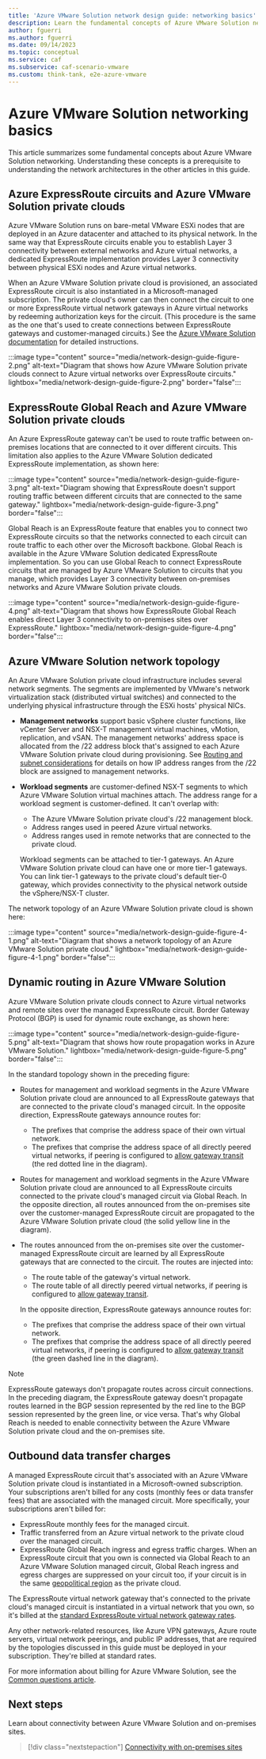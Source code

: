 ```yaml
---
title: 'Azure VMware Solution network design guide: networking basics'
description: Learn the fundamental concepts of Azure VMware Solution networking. Understanding these concepts is a prerequisite for using this guide. 
author: fguerri
ms.author: fguerri
ms.date: 09/14/2023
ms.topic: conceptual
ms.service: caf
ms.subservice: caf-scenario-vmware
ms.custom: think-tank, e2e-azure-vmware
---
```


# Azure VMware Solution networking basics

This article summarizes some fundamental concepts about Azure VMware Solution networking. Understanding these concepts is a prerequisite to understanding the network architectures in the other articles in this guide.

## Azure ExpressRoute circuits and Azure VMware Solution private clouds

Azure VMware Solution runs on bare-metal VMware ESXi nodes that are deployed in an Azure datacenter and attached to its physical network. In the same way that ExpressRoute circuits enable you to establish Layer 3 connectivity between external networks and Azure virtual networks, a dedicated ExpressRoute implementation provides Layer 3 connectivity between physical ESXi nodes and Azure virtual networks.

When an Azure VMware Solution private cloud is provisioned, an associated ExpressRoute circuit is also instantiated in a Microsoft-managed subscription. The private cloud's owner can then connect the circuit to one or more ExpressRoute virtual network gateways in Azure virtual networks by redeeming authorization keys for the circuit. (This procedure is the same as the one that's used to create connections between ExpressRoute gateways and customer-managed circuits.) See the [Azure VMware Solution documentation](/azure/azure-vmware/deploy-azure-vmware-solution#connect-to-azure-virtual-network-with-expressroute) for detailed instructions.
 
:::image type="content" source="media/network-design-guide-figure-2.png" alt-text="Diagram that shows how Azure VMware Solution private clouds connect to Azure virtual networks over ExpressRoute circuits." lightbox="media/network-design-guide-figure-2.png" border="false":::

## ExpressRoute Global Reach and Azure VMware Solution private clouds 

An Azure ExpressRoute gateway can't be used to route traffic between on-premises locations that are connected to it over different circuits. This limitation also applies to the Azure VMware Solution dedicated ExpressRoute implementation, as shown here:

:::image type="content" source="media/network-design-guide-figure-3.png" alt-text="Diagram showing that ExpressRoute doesn't support routing traffic between different circuits that are connected to the same gateway." lightbox="media/network-design-guide-figure-3.png" border="false":::

Global Reach is an ExpressRoute feature that enables you to connect two ExpressRoute circuits so that the networks connected to each circuit can route traffic to each other over the Microsoft backbone. Global Reach is available in the Azure VMware Solution dedicated ExpressRoute implementation. So you can use Global Reach to connect ExpressRoute circuits that are managed by Azure VMware Solution to circuits that you manage, which provides Layer 3 connectivity between on-premises networks and Azure VMware Solution private clouds.

:::image type="content" source="media/network-design-guide-figure-4.png" alt-text="Diagram that shows how ExpressRoute Global Reach enables direct Layer 3 connectivity to on-premises sites over ExpressRoute." lightbox="media/network-design-guide-figure-4.png" border="false":::

## Azure VMware Solution network topology

An Azure VMware Solution private cloud infrastructure includes several network segments. The segments are implemented by VMware's network virtualization stack (distributed virtual switches) and connected to the underlying physical infrastructure through the ESXi hosts' physical NICs.

- **Management networks** support  basic vSphere cluster functions, like vCenter Server and NSX-T management virtual machines, vMotion, replication, and vSAN. The management networks' address space is allocated from the /22 address block that's assigned to each Azure VMware Solution private cloud during provisioning. See [Routing and subnet considerations](/azure/azure-vmware/tutorial-network-checklist#routing-and-subnet-considerations) for details on how IP address ranges from the /22 block are assigned to management networks.
- **Workload segments** are customer-defined NSX-T segments to which Azure VMware Solution virtual machines attach. The address range for a workload segment is customer-defined. It can't overlap with:
  - The Azure VMware Solution private cloud's /22 management block. 
  - Address ranges used in peered Azure virtual networks. 
  - Address ranges used in remote networks that are connected to the private cloud.
  
  Workload segments can be attached to tier-1 gateways. An Azure VMware Solution private cloud can have one or more tier-1 gateways. You can link tier-1 gateways to the private cloud's default tier-0 gateway, which provides connectivity to the physical network outside the vSphere/NSX-T cluster.

The network topology of an Azure VMware Solution private cloud is shown here:

:::image type="content" source="media/network-design-guide-figure-4-1.png" alt-text="Diagram that shows a network topology of an Azure VMware Solution private cloud." lightbox="media/network-design-guide-figure-4-1.png" border="false":::

## Dynamic routing in Azure VMware Solution

Azure VMware Solution private clouds connect to Azure virtual networks and remote sites over the managed ExpressRoute circuit. Border Gateway Protocol (BGP) is used for dynamic route exchange, as shown here:

:::image type="content" source="media/network-design-guide-figure-5.png" alt-text="Diagram that shows how route propagation works in Azure VMware Solution." lightbox="media/network-design-guide-figure-5.png" border="false":::

In the standard topology shown in the preceding figure:

- Routes for management and workload segments in the Azure VMware Solution private cloud are announced to all ExpressRoute gateways that are connected to the private cloud's managed circuit. In the opposite direction, ExpressRoute gateways announce routes for: 

   - The prefixes that comprise the address space of their own virtual network. 
   - The prefixes that comprise the address space of all directly peered virtual networks, if peering is configured to [allow gateway transit](/azure/virtual-network/virtual-network-peering-overview#gateways-and-on-premises-connectivity) (the red dotted line in the diagram). 
- Routes for management and workload segments in the Azure VMware Solution private cloud are announced to all ExpressRoute circuits connected to the private cloud's managed circuit via Global Reach. In the opposite direction, all routes announced from the on-premises site over the customer-managed ExpressRoute circuit are propagated to the Azure VMware Solution private cloud (the solid yellow line in the diagram).
- The routes announced from the on-premises site over the customer-managed ExpressRoute circuit are learned by all ExpressRoute gateways that are connected to the circuit. The routes are injected into: 
   - The route table of the gateway's virtual network.
   - The route table of all directly peered virtual networks, if peering is configured to [allow gateway transit](/azure/virtual-network/virtual-network-peering-overview#gateways-and-on-premises-connectivity). 
   
  In the opposite direction, ExpressRoute gateways announce routes for: 
    - The prefixes that comprise the address space of their own virtual network. 
    - The prefixes that comprise the address space of all directly peered virtual networks, if peering is configured to [allow gateway transit](/azure/virtual-network/virtual-network-peering-overview#gateways-and-on-premises-connectivity) (the green dashed line in the diagram).

> [!NOTE]
> ExpressRoute gateways don't propagate routes across circuit connections. In the preceding diagram, the ExpressRoute gateway doesn't propagate routes learned in the BGP session represented by the red line to the BGP session represented by the green line, or vice versa. That's why Global Reach is needed to enable connectivity between the Azure VMware Solution private cloud and the on-premises site.

## Outbound data transfer charges

A managed ExpressRoute circuit that's associated with an Azure VMware Solution private cloud is instantiated in a Microsoft-owned subscription. Your subscriptions aren't billed for any costs (monthly fees or data transfer fees) that are associated with the managed circuit. More specifically, your subscriptions aren't billed for:

- ExpressRoute monthly fees for the managed circuit.
- Traffic transferred from an Azure virtual network to the private cloud over the managed circuit.
- ExpressRoute Global Reach ingress and egress traffic charges. When an ExpressRoute circuit that you own is connected via Global Reach to an Azure VMware Solution managed circuit, Global Reach ingress and egress charges are suppressed on your circuit too, if your circuit is in the same [geopolitical region](/azure/expressroute/expressroute-locations#locations) as the private cloud.

The ExpressRoute virtual network gateway that's connected to the private cloud's managed circuit is instantiated in a virtual network that you own, so it's billed at the [standard ExpressRoute virtual network gateway rates](https://azure.microsoft.com/pricing/details/expressroute/). 

Any other network-related resources, like Azure VPN gateways, Azure route servers, virtual network peerings, and public IP addresses, that are required by the topologies discussed in this guide must be deployed in your subscription. They're billed at standard rates.  

For more information about billing for Azure VMware Solution, see the [Common questions article](/azure/azure-vmware/faq#billing).

## Next steps

Learn about connectivity between Azure VMware Solution and on-premises sites.

> [!div class="nextstepaction"]
> [Connectivity with on-premises sites](./on-premises-connectivity.md)

